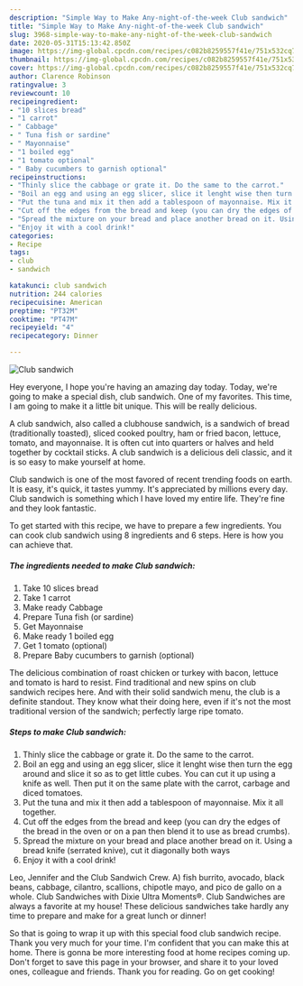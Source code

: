 ```yaml
---
description: "Simple Way to Make Any-night-of-the-week Club sandwich"
title: "Simple Way to Make Any-night-of-the-week Club sandwich"
slug: 3968-simple-way-to-make-any-night-of-the-week-club-sandwich
date: 2020-05-31T15:13:42.850Z
image: https://img-global.cpcdn.com/recipes/c082b8259557f41e/751x532cq70/club-sandwich-recipe-main-photo.jpg
thumbnail: https://img-global.cpcdn.com/recipes/c082b8259557f41e/751x532cq70/club-sandwich-recipe-main-photo.jpg
cover: https://img-global.cpcdn.com/recipes/c082b8259557f41e/751x532cq70/club-sandwich-recipe-main-photo.jpg
author: Clarence Robinson
ratingvalue: 3
reviewcount: 10
recipeingredient:
- "10 slices bread"
- "1 carrot"
- " Cabbage"
- " Tuna fish or sardine"
- " Mayonnaise"
- "1 boiled egg"
- "1 tomato optional"
- " Baby cucumbers to garnish optional"
recipeinstructions:
- "Thinly slice the cabbage or grate it. Do the same to the carrot."
- "Boil an egg and using an egg slicer, slice it lenght wise then turn the egg around and slice it so as to get little cubes. You can cut it up using a knife as well. Then put it on the same plate with the carrot, carbage and diced tomatoes."
- "Put the tuna and mix it then add a tablespoon of mayonnaise. Mix it all together."
- "Cut off the edges from the bread and keep (you can dry the edges of the bread in the oven or on a pan then blend it to use as bread crumbs)."
- "Spread the mixture on your bread and place another bread on it. Using a bread knife (serrated knive), cut it diagonally both ways"
- "Enjoy it with a cool drink!"
categories:
- Recipe
tags:
- club
- sandwich

katakunci: club sandwich 
nutrition: 244 calories
recipecuisine: American
preptime: "PT32M"
cooktime: "PT47M"
recipeyield: "4"
recipecategory: Dinner

---
```



![Club sandwich](https://img-global.cpcdn.com/recipes/c082b8259557f41e/751x532cq70/club-sandwich-recipe-main-photo.jpg)

Hey everyone, I hope you're having an amazing day today. Today, we're going to make a special dish, club sandwich. One of my favorites. This time, I am going to make it a little bit unique. This will be really delicious.

A club sandwich, also called a clubhouse sandwich, is a sandwich of bread (traditionally toasted), sliced cooked poultry, ham or fried bacon, lettuce, tomato, and mayonnaise. It is often cut into quarters or halves and held together by cocktail sticks. A club sandwich is a delicious deli classic, and it is so easy to make yourself at home.

Club sandwich is one of the most favored of recent trending foods on earth. It is easy, it's quick, it tastes yummy. It's appreciated by millions every day. Club sandwich is something which I have loved my entire life. They're fine and they look fantastic.


To get started with this recipe, we have to prepare a few ingredients. You can cook club sandwich using 8 ingredients and 6 steps. Here is how you can achieve that.

<!--inarticleads1-->

##### The ingredients needed to make Club sandwich:

1. Take 10 slices bread
1. Take 1 carrot
1. Make ready  Cabbage
1. Prepare  Tuna fish (or sardine)
1. Get  Mayonnaise
1. Make ready 1 boiled egg
1. Get 1 tomato (optional)
1. Prepare  Baby cucumbers to garnish (optional)


The delicious combination of roast chicken or turkey with bacon, lettuce and tomato is hard to resist. Find traditional and new spins on club sandwich recipes here. And with their solid sandwich menu, the club is a definite standout. They know what their doing here, even if it&#39;s not the most traditional version of the sandwich; perfectly large ripe tomato. 

<!--inarticleads2-->

##### Steps to make Club sandwich:

1. Thinly slice the cabbage or grate it. Do the same to the carrot.
1. Boil an egg and using an egg slicer, slice it lenght wise then turn the egg around and slice it so as to get little cubes. You can cut it up using a knife as well. Then put it on the same plate with the carrot, carbage and diced tomatoes.
1. Put the tuna and mix it then add a tablespoon of mayonnaise. Mix it all together.
1. Cut off the edges from the bread and keep (you can dry the edges of the bread in the oven or on a pan then blend it to use as bread crumbs).
1. Spread the mixture on your bread and place another bread on it. Using a bread knife (serrated knive), cut it diagonally both ways
1. Enjoy it with a cool drink!


Leo, Jennifer and the Club Sandwich Crew. A) fish burrito, avocado, black beans, cabbage, cilantro, scallions, chipotle mayo, and pico de gallo on a whole. Club Sandwiches with Dixie Ultra Moments®. Club Sandwiches are always a favorite at my house! These delicious sandwiches take hardly any time to prepare and make for a great lunch or dinner! 

So that is going to wrap it up with this special food club sandwich recipe. Thank you very much for your time. I'm confident that you can make this at home. There is gonna be more interesting food at home recipes coming up. Don't forget to save this page in your browser, and share it to your loved ones, colleague and friends. Thank you for reading. Go on get cooking!
